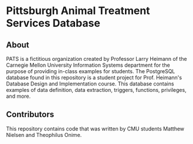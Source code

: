 # Pittsburgh Animal Treatment Services Database

## About
PATS is a fictitious organization created by Professor Larry Heimann of the Carnegie Mellon University Information Systems department for the purpose of providing in-class examples for students. The PostgreSQL database found in this repository is a student project for Prof. Heimann's Database Design and Implementation course. This database contains examples of data definition, data extraction, triggers, functions, privileges, and more.

## Contributors
This repository contains code that was written by CMU students Matthew Nielsen and Theophilus Onime.
